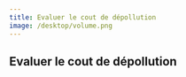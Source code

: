 ```yaml
---
title: Evaluer le cout de dépollution
image: /desktop/volume.png
---
```

## Evaluer le cout de dépollution
